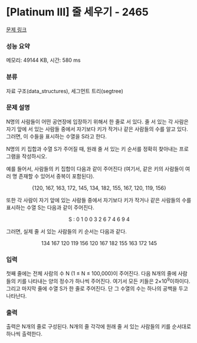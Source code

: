 # [Platinum III] 줄 세우기 - 2465 

[문제 링크](https://www.acmicpc.net/problem/2465) 

### 성능 요약

메모리: 49144 KB, 시간: 580 ms

### 분류

자료 구조(data_structures), 세그먼트 트리(segtree)

### 문제 설명

<p>N명의 사람들이 어떤 공연장에 입장하기 위해서 한 줄로 서 있다. 줄 서 있는 각 사람은 자기 앞에 서 있는 사람들 중에서 자기보다 키가 작거나 같은 사람들의 수를 알고 있다. 그러면, 이 수들을 표시하는 수열을 S라고 한다.</p>

<p>N명의 키 집합과 수열 S가 주어질 때, 원래 줄 서 있는 키 순서를 정확히 찾아내는 프로그램을 작성하시오. </p>

<p>예를 들어서, 사람들의 키 집합이 다음과 같이 주어진다 (여기서, 같은 키의 사람들이 여러 명 존재할 수 있어서 중복이 포함된다). </p>

<p style="text-align: center;">{120, 167, 163, 172, 145, 134, 182, 155, 167, 120, 119, 156}</p>

<p>또한 각 사람이 자기 앞에 있는 사람들 중에서 자기보다 키가 작거나 같은 사람들의 수를 표시하는 수열 S는 다음과 같이 주어진다. </p>

<p style="text-align: center;">S : 0 1 0 0 3 2 6 7 4 6 9 4</p>

<p>그러면, 실제 줄 서 있는 사람들의 키 순서는 다음과 같다. </p>

<p style="text-align: center;">134 167 120 119 156 120 167 182 155 163  172 145</p>

### 입력 

 <p>첫째 줄에는 전체 사람의 수 N (1 ≤ N ≤ 100,000)이 주어진다. 다음 N개의 줄에 사람들의 키를 나타내는 양의 정수가 하나씩 주어진다. 여기서 모든 키들은 2×10<sup>9</sup>이하이다. 그리고 마지막 줄에 수열 S가 한 줄로 주어진다. 단 그 수열의 수는 하나의 공백을 두고 나타난다. </p>

### 출력 

 <p>출력은 N개의 줄로 구성된다. N개의 줄 각각에 원래 줄 서 있는 사람들의 키를 순서대로 하나씩 출력한다. </p>

